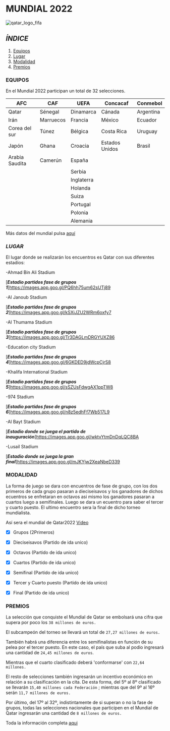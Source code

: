 # MUNDIAL 2022
![qatar_logo_fifa](https://user-images.githubusercontent.com/115487493/199594401-932fe8ad-7813-434c-9c1b-0b9cc959fc26.jpg)


## *ÍNDICE*

1. [Equipos](#item1)
2. [Lugar](#item2)
3. [Modalidad ](#item3)
4. [Premios](#item4)

<a name=»item1″></a>
### **EQUIPOS**

En el Mundial 2022 participan un total de 32 selecciones.

|       AFC      |     CAF    |     UEFA    |  Concacaf      |  Conmebol |
|  -----------   | ---------- | ----------- | ---------      |  --------- |
|     Qatar      |   Sénegal  |  Dinamarca  |    Cánada      |  Argentina |
|      Irán      |  Marruecos |   Francia   |    México      |  Ecuador   |
|  Corea del sur |    Túnez   |   Bélgica   |  Costa Rica    |  Uruguay   |
|      Japón     |    Ghana   |   Croacia   | Estados Unidos |  Brasil    |
| Arabia Saudita |   Camerún  |    España   |                |            |
|                |            |    Serbia   |                |            |
|                |            |  Inglaterra |                |            |
|                |            |   Holanda   |                |            |
|                |            |    Suiza    |                |            |
|                |            |   Portugal  |                |            |
|                |            |   Polonia   |                |            |
|                |            |   Alemania  |                |            |


Más datos del mundial pulsa [aquí](https://www.marca.com/futbol/mundial/2022/04/01/62472c34e2704ea13e8b4603.html)

<a name=»item2″></a>
### ***LUGAR***

El lugar donde se realizarán los encuentros es Qatar con sus diferentes estadios:

-Ahmad Bin Ali Stadium

[***Estadio partidos fase de grupos 1***]https://images.app.goo.gl/PQ6hh75um62sUTj89


-Al Janoub Stadium

[***Estadio partidos fase de grupos 2***]https://images.app.goo.gl/kSXiJZU2WRm6oxfy7


-Al Thumama Stadium

[***Estadio partidos fase de grupos 3***]https://images.app.goo.gl/Tr3DAGLmDRGYUXZ86


-Education city Stadium

[***Estadio partidos fase de grupos 4***]https://images.app.goo.gl/6GKDED9jdWcpCjrS8


-Khalifa International Stadium

[***Estadio partidos fase de grupos 5***]https://images.app.goo.gl/sSZUsFdwgAX1ppTW8


-974 Stadium

[***Estadio partidos fase de grupos 6***]https://images.app.goo.gl/n8z5edhFf7Wb517L9


-Al Bayt Stadium

[***Estadio donde se juega el partido de inauguración***]https://images.app.goo.gl/wktvYtmDnDqLQC8BA


-Lusail Stadium

[***Estadio donde se juega la gran final***]https://images.app.goo.gl/mJKYjw2XeaNbeD339


<a name=»item3″></a>
### MODALIDAD

La forma de juego se dara con encuentros de fase de grupo, con los dos primeros de cada grupo pasaran a dieciseisavos y los  ganadores de dichos ecuentros se enfretaran en octavos asi mismo los ganadores pasaran a cuartos luego a semifinales. Luego se dara un ecuentro para saber el tercer y cuarto puesto. El ultimo encuentro sera la final de dicho torneo mundialista.

Así sera el mundial de Qatar2022 [Video](https://youtu.be/syRHdQZyB-4)

- [x] Grupos (2Primeros)
- [x] Dieciseisavos (Partido de ida unico)
- [x] Octavos  (Partido de ida unico)
- [x] Cuartos  (Partido de ida unico)
- [x] Semifinal  (Partido de ida unico)
- [x] Tercer y Cuarto puesto  (Partido de ida unico)
- [x] Final  (Partido de ida unico)


<a name=»item4″></a>
### PREMIOS

La selección que conquiste el Mundial de Qatar se embolsará una cifra que supera por poco los `38 millones de euros.`

El subcampeón del torneo se llevará un total de ``27,27 millones de euros.``

También habrá una diferencia entre los semifinalistas en función de su pelea por el tercer puesto. En este caso, el país que suba al podio ingresará una cantidad de ``24,45 millones de euros``.

Mientras que el cuarto clasificado deberá 'conformarse' con ``22,64 millones.``

El resto de selecciones también ingresarán un incentivo económico en relación a su clasificación en la cita. De esta forma, del 5º al 8º clasificado se llevarán ``15,40 millones cada Federación`` ; mientras que del 9º al 16º serán ``11,7 millones de euros.``

Por último, del 17º al 32º, indistintamente de si superan o no la fase de grupos, todas las selecciones nacionales que participen en el Mundial de Qatar ingresarán una cantidad de ``8 millones de euros.``


Toda la información completa [aqui](https://as.com/futbol/2022/04/01/mundial/1648838604_371333.html)

